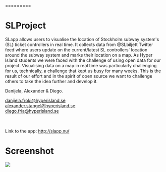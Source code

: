 =========

<h1>SLProject</h2>

<p>SLapp allows users to visualise the location of Stockholm subway system's (SL) ticket controllers in real time. 
It collects data from @SLbiljett Twitter feed where users update on the current/latest SL controllers' location
around the subway system and marks their location on a map. 
As Hyper Island students we were faced with the challenge of using open data for our project.
Visualising data on a map in real time was particularly challenging for us,
technically, a challenge that kept us busy for many weeks. 
This is the result of our effort and in the spirit of open source we want to challenge others 
to take the idea further and develop it. </p>
<p>Danijela, Alexander & Diego. </p>


danijela.froki@hyperisland.se<br>
alexander.stangel@hyperisland.se<br>
diego.fria@hyperisland.se<br>
<br>
<br>


Link to the app: http://slapp.nu/ 

<h1>Screenshot</h1> 
<img src="http://i1.wp.com/www.froki.se/wp-content/uploads/2013/11/Sk%C3%A4rmavbild-2013-10-28-kl.-13.07.43.png?resize=940%2C564 "> 
